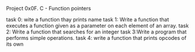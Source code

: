 Project 0x0F. C - Function pointers

task 0: wite a function thay prints name
task 1: Write a function that executes a function given as a parameter on each element of an array.
task 2: Write a function that searches for an integer
task 3:Write a program that performs simple operations.
task 4: write a function that prints opcodes of its own

